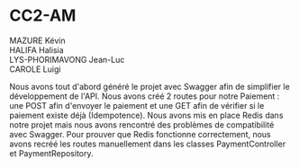 # CC2-AM

MAZURE Kévin  
HALIFA Halisia  
LYS-PHORIMAVONG Jean-Luc   
CAROLE Luigi


Nous avons tout d'abord généré le projet avec Swagger afin de simplifier le développement de l'API.
Nous avons créé 2 routes pour notre Paiement : une POST afin d'envoyer le paiement et une GET afin de vérifier si le paiement existe déjà (Idempotence).
Nous avons mis en place Redis dans notre projet mais nous avons rencontré des problèmes de compatibilité avec Swagger.
Pour prouver que Redis fonctionne correctement, nous avons recréé les routes manuellement dans les classes PaymentController et PaymentRepository.
